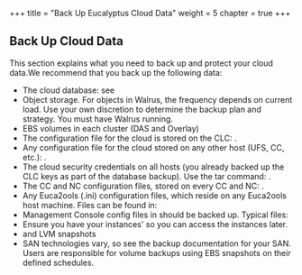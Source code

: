 +++
title = "Back Up Eucalyptus Cloud Data"
weight = 5
chapter = true
+++


## Back Up Cloud Data
This section explains what you need to back up and protect your cloud data.We recommend that you back up the following data: 



* The cloud database: see 
* Object storage. For objects in Walrus, the frequency depends on current load. Use your own discretion to determine the backup plan and strategy. You must have Walrus running. 
* EBS volumes in each cluster (DAS and Overlay) 
* The configuration file for the cloud is stored on the CLC: . 
* Any configuration file for the cloud stored on any other host (UFS, CC, etc.): . 
* The cloud security credentials on all hosts (you already backed up the CLC keys as part of the database backup). Use the tar command: . 
* The CC and NC configuration files, stored on every CC and NC: . 
* Any Euca2ools (.ini) configuration files, which reside on any Euca2ools host machine. Files can be found in: 
* Management Console config files in should be backed up. Typical files: 
* Ensure you have your instances' so you can access the instances later. 
* and LVM snapshots 
* SAN technologies vary, so see the backup documentation for your SAN. 
Users are responsible for volume backups using EBS snapshots on their defined schedules. 

